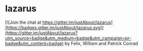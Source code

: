 # lazarus

[![Join the chat at https://gitter.im/justAbout/lazarus](https://badges.gitter.im/justAbout/lazarus.svg)](https://gitter.im/justAbout/lazarus?utm_source=badge&utm_medium=badge&utm_campaign=pr-badge&utm_content=badge)
by Felix, William and Patrick Conrad
